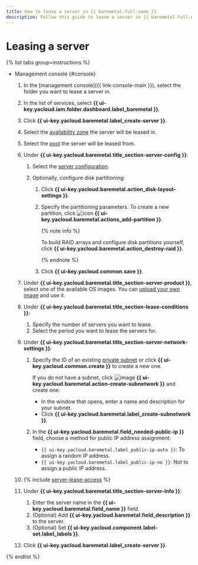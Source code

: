 ```yaml
---
title: How to lease a server in {{ baremetal-full-name }}
description: Follow this guide to lease a server in {{ baremetal-full-name }}.
---
```


# Leasing a server

{% list tabs group=instructions %}

- Management console {#console}

  1. In the [management console]({{ link-console-main }}), select the folder you want to lease a server in.
  1. In the list of services, select **{{ ui-key.yacloud.iam.folder.dashboard.label_baremetal }}**.
  1. Click **{{ ui-key.yacloud.baremetal.label_create-server }}**.
  1. Select the [availability zone](../../../overview/concepts/geo-scope.md) the server will be leased in.
  1. Select the [pool](../../concepts/servers.md#server-pools) the server will be leased from.
  1. Under **{{ ui-key.yacloud.baremetal.title_section-server-config }}**:
  
     1. Select the [server configuration](../../concepts/server-configurations.md).
     1. Optionally, configure disk partitioning:

        1. Click **{{ ui-key.yacloud.baremetal.action_disk-layout-settings }}**.
        1. Specify the partitioning parameters. To create a new partition, click ![icon](../../../_assets/console-icons/plus.svg) **{{ ui-key.yacloud.baremetal.actions_add-partition }}**.

           {% note info %}

           To build RAID arrays and configure disk partitions yourself, click **{{ ui-key.yacloud.baremetal.action_destroy-raid }}**.

           {% endnote %}

        1. Click **{{ ui-key.yacloud.common.save }}**.
  
  1. Under **{{ ui-key.yacloud.baremetal.title_section-server-product }}**, select one of the available OS images. You can [upload your own image](../image-upload.md) and use it.
  1. Under **{{ ui-key.yacloud.baremetal.title_section-lease-conditions }}**:

     1. Specify the number of servers you want to lease.
     1. Select the period you want to lease the servers for.
  
  1. Under **{{ ui-key.yacloud.baremetal.title_section-server-network-settings }}**:

     1. Specify the ID of an existing [private subnet](../../concepts/network.md#private-subnet) or click **{{ ui-key.yacloud.common.create }}** to create a new one.

        If you do not have a subnet, click ![image](../../../_assets/console-icons/plus.svg) **{{ ui-key.yacloud.baremetal.action-create-subnetwork }}** and create one:

        * In the window that opens, enter a name and description for your subnet.
        * Click **{{ ui-key.yacloud.baremetal.label_create-subnetwork }}**.

     1. In the **{{ ui-key.yacloud.baremetal.field_needed-public-ip }}** field, choose a method for public IP address assignment:

        * `{{ ui-key.yacloud.baremetal.label_public-ip-auto }}`: To assign a random IP address.
        * `{{ ui-key.yacloud.baremetal.label_public-ip-no }}`: Not to assign a public IP address.

  1. {% include [server-lease-access](../../../_includes/baremetal/server-lease-access.md) %}
  1. Under **{{ ui-key.yacloud.baremetal.title_section-server-info }}**:

     1. Enter the server name in the **{{ ui-key.yacloud.baremetal.field_name }}** field.
     1. (Optional) Add **{{ ui-key.yacloud.baremetal.field_description }}** to the server.
     1. (Optional) Set **{{ ui-key.yacloud.component.label-set.label_labels }}**.
  
  1. Click **{{ ui-key.yacloud.baremetal.label_create-server }}**.

{% endlist %}
